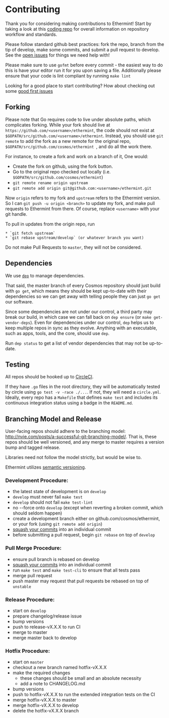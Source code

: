 # Contributing

Thank you for considering making contributions to Ethermint! Start by taking a look at this [coding repo](https://github.com/tendermint/coding) for overall information on repository workflow and standards.

Please follow standard github best practices: fork the repo, branch from the tip of develop, make some commits, and submit a pull request to develop. See the [open issues](https://github.com/cosmos/ethermint/issues) for things we need help with!

Please make sure to use `gofmt` before every commit - the easiest way to do this is have your editor run it for you upon saving a file. Additionally please ensure that your code is lint compliant by running `make lint`

Looking for a good place to start contributing? How about checking out some [good first issues](https://github.com/cosmos/ethermint/issues?q=is%3Aopen+is%3Aissue+label%3A%22good+first+issue%22)

## Forking

Please note that Go requires code to live under absolute paths, which complicates forking.
While your fork should live at `https://github.com/<username>/ethermint`,
the code should not exist at  `$GOPATH/src/github.com/<username>/ethermint`.
Instead, you should use `git remote` to add the fork as a new remote for the original repo,
`$GOPATH/src/github.com/cosmos/ethermint `, and do all the work there.

For instance, to create a fork and work on a branch of it, One would:

  * Create the fork on github, using the fork button.
  * Go to the original repo checked out locally (i.e. `$GOPATH/src/github.com/cosmos/ethermint`)
  * `git remote rename origin upstream`
  * `git remote add origin git@github.com:<username>/ethermint.git`

Now `origin` refers to my fork and `upstream` refers to the Ethermint version.
So I can `git push -u origin <branch>` to update my fork, and make pull requests to Ethermint from there.
Of course, replace `<username>` with your git handle.

To pull in updates from the origin repo, run

    * `git fetch upstream`
    * `git rebase upstream/develop` (or whatever branch you want)

Do not make Pull Requests to `master`, they will not be considered.

## Dependencies

We use [`dep`](https://github.com/golang/dep) to manage dependencies.

That said, the master branch of every Cosmos repository should just build
with `go get`, which means they should be kept up-to-date with their
dependencies so we can get away with telling people they can just `go get` our
software.

Since some dependencies are not under our control, a third party may break our
build, in which case we can fall back on `dep ensure` (or `make
get-vendor-deps`). Even for dependencies under our control, `dep` helps us to
keep multiple repos in sync as they evolve. Anything with an executable, such
as apps, tools, and the core, should use `dep`.

Run `dep status` to get a list of vendor dependencies that may not be
up-to-date.

## Testing

All repos should be hooked up to [CircleCI](https://circleci.com/).

If they have `.go` files in the root directory, they will be automatically
tested by circle using `go test -v -race ./...`. If not, they will need a
`circle.yml`. Ideally, every repo has a `Makefile` that defines `make test` and
includes its continuous integration status using a badge in the `README.md`.

## Branching Model and Release

User-facing repos should adhere to the branching model: http://nvie.com/posts/a-successful-git-branching-model/.
That is, these repos should be well versioned, and any merge to master requires a version bump and tagged release.

Libraries need not follow the model strictly, but would be wise to.

Ethermint utilizes [semantic versioning](https://semver.org/).

### Development Procedure:
- the latest state of development is on `develop`
- `develop` must never fail `make test`
- `develop` should not fail `make test-lint`
- no --force onto `develop` (except when reverting a broken commit, which should seldom happen)
- create a development branch either on github.com/cosmos/ethermint, or your fork (using `git remote add origin`)
- [squash your commits](https://github.com/todotxt/todo.txt-android/wiki/Squash-All-Commits-Related-to-a-Single-Issue-into-a-Single-Commit) into an individual commit
- before submitting a pull request, begin `git rebase` on top of `develop`

### Pull Merge Procedure:
- ensure pull branch is rebased on develop
- [squash your commits](https://github.com/todotxt/todo.txt-android/wiki/Squash-All-Commits-Related-to-a-Single-Issue-into-a-Single-Commit) into an individual commit
- run `make test` and `make test-cli` to ensure that all tests pass
- merge pull request
- push master may request that pull requests be rebased on top of `unstable`

### Release Procedure:
- start on `develop`
- prepare changelog/release issue
- bump versions
- push to release-vX.X.X to run CI
- merge to master
- merge master back to develop

### Hotfix Procedure:
- start on `master`
- checkout a new branch named hotfix-vX.X.X
- make the required changes
  - these changes should be small and an absolute necessity
  - add a note to CHANGELOG.md
- bump versions
- push to hotfix-vX.X.X to run the extended integration tests on the CI
- merge hotfix-vX.X.X to master
- merge hotfix-vX.X.X to develop
- delete the hotfix-vX.X.X branch
